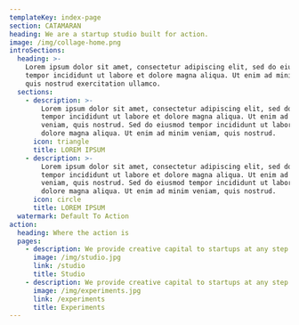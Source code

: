 ```yaml
---
templateKey: index-page
section: CATAMARAN
heading: We are a startup studio built for action.
image: /img/collage-home.png
introSections:
  heading: >-
    Lorem ipsum dolor sit amet, consectetur adipiscing elit, sed do eiusmod
    tempor incididunt ut labore et dolore magna aliqua. Ut enim ad minim veniam,
    quis nostrud exercitation ullamco.
  sections:
    - description: >-
        Lorem ipsum dolor sit amet, consectetur adipiscing elit, sed do eiusmod
        tempor incididunt ut labore et dolore magna aliqua. Ut enim ad minim
        veniam, quis nostrud. Sed do eiusmod tempor incididunt ut labore et
        dolore magna aliqua. Ut enim ad minim veniam, quis nostrud.
      icon: triangle
      title: LOREM IPSUM
    - description: >-
        Lorem ipsum dolor sit amet, consectetur adipiscing elit, sed do eiusmod
        tempor incididunt ut labore et dolore magna aliqua. Ut enim ad minim
        veniam, quis nostrud. Sed do eiusmod tempor incididunt ut labore et
        dolore magna aliqua. Ut enim ad minim veniam, quis nostrud.
      icon: circle
      title: LOREM IPSUM
  watermark: Default To Action
action:
  heading: Where the action is
  pages:
    - description: We provide creative capital to startups at any step of the journey.
      image: /img/studio.jpg
      link: /studio
      title: Studio
    - description: We provide creative capital to startups at any step of the journey.
      image: /img/experiments.jpg
      link: /experiments
      title: Experiments
---
```


